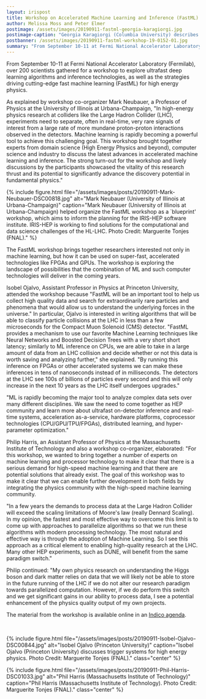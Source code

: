 ```yaml
---
layout: irispost
title: Workshop on Accelerated Machine Learning and Inference (FastML)
author: Melissa Moss and Peter Elmer
postimage: /assets/images/20190911-fastml-georgia-karagiorgi.jpg
postimage-caption: "Georgia Karagiorgi (Columbia University) describes the opportunities for fast machine learning for the neutrino physics program. Photo Credit: Marguerite Tonjes (FNAL)."
postbanner: /assets/images/20190911-fastml-workshop-19-0152-01.jpg
summary: "From September 10-11 at Fermi National Accelerator Laboratory (Fermilab), over 200 scientists gathered for a workshop to explore ultrafast deep learning algorithms and inference technologies, as well as the strategies driving cutting-edge ML for high energy physics."
---
```



From September 10-11 at Fermi National Accelerator Laboratory (Fermilab), over 200 scientists gathered for a workshop to explore ultrafast deep learning algorithms and inference technologies, as well as the strategies driving cutting-edge fast machine learning (FastML) for high energy physics. 
<!--more-->

As explained by workshop co-organizer Mark Neubauer, a Professor of Physics at the University of Illinois at Urbana-Champaign, "In high-energy physics research at colliders like the Large Hadron Collider (LHC), experiments need to separate, often in real-time, very rare signals of interest from a large rate of more mundane proton-proton interactions observed in the detectors. Machine learning is rapidly becoming a powerful tool to achieve this challenging goal. This workshop brought together experts from domain science (High Energy Physics and beyond), computer science and industry to discuss the latest advances in accelerated machine learning and inference. The strong turn-out for the workshop and lively discussions by the participants showcased the vitality of this research thrust and its potential to significantly advance the discovery potential in fundamental physics."

{% include figure.html
    file="/assets/images/posts/20190911-Mark-Neubauer-DSC00818.jpg"
    alt="Mark Neubauer (University of Illinois at Urbana-Champaign)"
    caption="Mark Neubauer (University of Illinois at Urbana-Champaign) helped organize the FastML workshop as a `blueprint' workshop, which aims to inform the planning for the IRIS-HEP software institute. IRIS-HEP is working to find solutions for the computational and data science challenges of the HL-LHC. Photo Credit: Marguerite Tonjes (FNAL)."
%}

The FastML workshop brings together researchers interested not only in machine learning, but how it can be used on super-fast, accelerated technologies like FPGAs and GPUs. The workshop is exploring the landscape of possibilities that the combination of ML and such computer technologies will deliver in the coming years. 
 
Isobel Ojalvo, Assistant Professor in Physics at Princeton University, attended the workshop because "FastML will be an important tool to help us collect high quality data and search for extraordinarily rare particles and phenomena that would allow us to understand the underlying forces in the universe." 
In particular, Ojalvo is interested in writing algorithms that will be able to classify particle collisions at the LHC in less than a few microseconds for the Compact Muon Solenoid (CMS) detector. "FastML provides a mechanism to use our favorite Machine Learning techniques like Neural Networks and Boosted Decision Trees with a very short short latency; similarly to ML inference on CPUs, we are able to take in a large amount of data from an LHC collision and decide whether or not this data is worth saving and analyzing further," she explained. "By  running this inference on FPGAs  or other accelerated systems we can make these inferences in tens of nanoseconds instead of in milliseconds. The detectors at the LHC see 100s of billions of particles every second and this will only increase in the next 10 years as the LHC itself undergoes upgrades."

 "ML is rapidly becoming the major tool to analyze complex data sets over many different disciplines. We saw the need to come together as HEP community and learn more about ultrafast on-detector inference and real-time systems, acceleration as-a-service, hardware platforms, coprocessor technologies (CPU/GPU/TPU/FPGAs), distributed learning, and hyper-parameter optimization."

Philip Harris, an Assistant Professor of Physics at the Massachusetts Institute of Technology and also a workshop co-organizer, elaborated: "For this workshop, we wanted to bring together a number of experts on machine learning and processor technology to make it clear that there is a serious demand for high-speed machine learning and that there are potential solutions that already exist. The goal of this workshop was to make it clear that we can enable further development in both fields by integrating the physics community with the high-speed machine learning community.  

"In a few years the demands to process data at the Large Hadron Collider will exceed the scaling limitations of Moore's law (really Dennard Scaling). In my opinion, the fastest and most effective way to overcome this limit is to come up with approaches to parallelize algorithms so that we run these algorithms with modern processing technology. The most natural and effective way is through the adoption of Machine Learning. So I see this approach as a critical element to enabling high-quality research at the LHC. Many other HEP experiments, such as DUNE, will benefit from the same paradigm switch." 
 
Philip continued: "My own physics research on understanding the Higgs boson and dark matter relies on data that we will likely not be able to store in the future running of the LHC if we do not alter our research paradigm towards parallelized computation.  However, if we do perform this switch and we get significant gains in our ability to process data, I see a potential enhancement of the physics quality output of my own projects. 


The material from the workshop is available online in an [Indico agenda](https://indico.cern.ch/event/822126/timetable/). 

<br/>


{% include figure.html
    file="/assets/images/posts/20190911-Isobel-Ojalvo-DSC00844.jpg"
    alt="Isobel Ojalvo (Princeton University)"
    caption="Isobel Ojalvo (Princeton University) discusses trigger systems for high energy physics. Photo Credit: Marguerite Tonjes (FNAL)."
    class="center"
%}

{% include figure.html
    file="/assets/images/posts/20190911-Phil-Harris-DSC01033.jpg"
    alt="Phil Harris (Massachusetts Institute of Technology)"
    caption="Phil Harris (Massachusetts Institute of Technology). Photo Credit: Marguerite Tonjes (FNAL)."
    class="center"
%}

